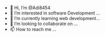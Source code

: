 - 👋 Hi, I’m @Adi8454
- 👀 I’m interested in software Development ...
- 🌱 I’m currently learning web development...
- 💞️ I’m looking to collaborate on ...
- 📫 How to reach me ...

<!---
Adi8454/Adi8454 is a ✨ special ✨ repository because its `README.md` (this file) appears on your GitHub profile.
You can click the Preview link to take a look at your changes.
--->
